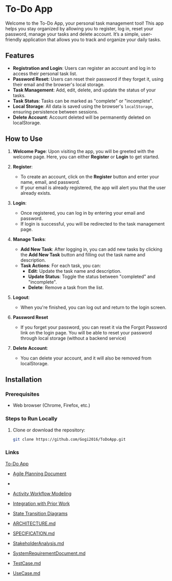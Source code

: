 # To-Do App

Welcome to the To-Do App, your personal task management tool! This app helps you stay organized by allowing you to register, log in, reset your password, manage your tasks and delete account. It’s a simple, user-friendly application that allows you to track and organize your daily tasks.

## Features

- **Registration and Login**: Users can register an account and log in to access their personal task list.
- **Password Reset:** Users can reset their password if they forget it, using their email and the browser's local storage.
- **Task Management**: Add, edit, delete, and update the status of your tasks.
- **Task Status**: Tasks can be marked as "complete" or "incomplete".
- **Local Storage**: All data is saved using the browser's `localStorage`, ensuring persistence between sessions.
- **Delete Account**: Account deleted will be permanently deleted on localStorage.

## How to Use

1. **Welcome Page**: Upon visiting the app, you will be greeted with the welcome page. Here, you can either **Register** or **Login** to get started.
   
2. **Register**: 
    - To create an account, click on the **Register** button and enter your name, email, and password.
    - If your email is already registered, the app will alert you that the user already exists.
   
3. **Login**: 
    - Once registered, you can log in by entering your email and password.
    - If login is successful, you will be redirected to the task management page.

4. **Manage Tasks**:
    - **Add New Task**: After logging in, you can add new tasks by clicking the **Add New Task** button and filling out the task name and description.
    - **Task Actions**: For each task, you can:
        - **Edit**: Update the task name and description.
        - **Update Status**: Toggle the status between "completed" and "incomplete".
        - **Delete**: Remove a task from the list.

5. **Logout**: 
    - When you're finished, you can log out and return to the login screen.
  
6. **Password Reset**
    - If you forget your password, you can reset it via the Forgot Password link on the login 
    page. You will be able to reset your password through local storage (without a backend service)

7.  **Delete Account**:
    - You can delete your account, and it will also be removed from localStorage.
   
## Installation

### Prerequisites

- Web browser (Chrome, Firefox, etc.)

### Steps to Run Locally

1. Clone or download the repository:
   ```sh
   git clone https://github.com/Gogi2016/ToDoApp.git
   ```
   
### Links

[To-Do App](https://gogi2016.github.io/ToDoApp/)

- [Agile Planning Document](Docs/Agile%20User%20Stories%2C%20Backlog%2C%20and%20Sprint%20Planning/Agile-Planning.md)
-  
- [Activity Workflow Modeling](Docs/Object%20State%20Modeling%20and%20Activity%20Workflow%20Modeling/Activity%20Workflow%20Modeling.md)
- [Integration with Prior Work](Docs/Object%20State%20Modeling%20and%20Activity%20Workflow%20Modeling/Integration%20with%20Prior%20Work.md)
- [State Transition Diagrams](Docs/Object%20State%20Modeling%20and%20Activity%20Workflow%20Modeling/State%20Transition%20Diagrams.md)

- [ARCHITECTURE.md](Docs/Specification%20and%20Architectural%20Modeling/ARCHITECTURE.md)
- [SPECIFICATION.md](Docs/Specification%20and%20Architectural%20Modeling/SPECIFICATION.md)

- [StakeholderAnalysis.md](Docs/Stakeholder%20and%20System%20Requirements/StakeholderAnalysis.md)
- [SystemRequirementDocument.md](Docs/Stakeholder%20and%20System%20Requirements/SystemRequirementDocument.md)

- [TestCase.md](Docs/Use%20Case%20Modeling%20and%20Test%20Case%20Development/TestCase.md)
- [UseCase.md](Docs/Use%20Case%20Modeling%20and%20Test%20Case%20Development/UseCase.md)

